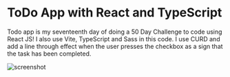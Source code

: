 ﻿# ToDo App with React and TypeScript

Todo app is my seventeenth day of doing a 50 Day Challenge to code using React JS! I also use Vite, TypeScript and Sass in this code.
I use CURD and add a line through effect when the user presses the checkbox as a sign that the task has been completed.

![screenshot](https://github.com/auliaptru/react_typescript_todo_app/assets/102896996/8149673c-7be6-4a67-97eb-8b3456b9a4b3)




